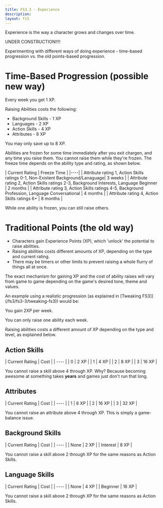```yaml
---
title: FS3.3 - Experience
description:
layout: fs3
---
```


Experience is the way a character grows and changes over time.   

UNDER CONSTRUCTION!!!!

Experimenting with different ways of doing experience - time-based progression vs. the old points-based progression.

# Time-Based Progression (possible new way)

Every week you get 1 XP.

Raising Abilities costs the following:

* Background Skills - 1 XP
* Languages - 2 XP
* Action Skills - 4 XP
* Attributes - 8 XP

You may only save up to 8 XP.

Abilities are frozen for some time immediately after you exit chargen, and any time you raise them.  You cannot raise them while they're frozen.  The freeze time depends on the ability type and rating, as shown below.

| Current Rating | Freeze Time |
|----|
| Attribute rating 1, Action Skills ratings 0-1, Non-Existent Background/Lanaguage| 3 weeks |
| Attribute rating 2, Action Skills ratings 2-3, Background Interests, Language Beginner | 2 months |
| Attribute rating 3, Action Skills ratings 4-5, Background Profession, Language Conversational | 4 months |
| Attribute rating 4, Action Skills ratings 6+ | 8 months |

While one ability is frozen, you can still raise others. 

# Traditional Points (the old way)

* Characters gain Experience Points (XP), which 'unlock' the potential to raise abilities.
* Raising abilities costs different amounts of XP, depending on the type and current rating.
* There may be timers or other limits to prevent raising a whole flurry of things all at once.
 
The exact mechanism for gaining XP and the cost of ability raises will vary from game to game depending on the game's desired tone, theme and values.

An example using a realistic progression (as explained in [Tweaking FS3]](/fs3/fs3-3/tweaking-fs3)) would be:

You gain 2XP per week.

You can only raise one ability each week.

Raising abilities costs a different amount of XP depending on the type and level, as explained below.  

##  Action Skills

| Current Rating | Cost |
| ---- |
| 0 | 2 XP |
| 1 | 4 XP |
| 2 | 8 XP |
| 3 | 16 XP |

You cannot raise a skill above 4 through XP.  Why?  Because becoming awesome at something takes **years** and games just don't run that long.

## Attributes

| Current Rating | Cost |
| ---- |
| 1 | 8 XP |
| 2 | 16 XP |
| 3 | 32 XP |

You cannot raise an attribute above 4 through XP.  This is simply a game-balance issue.

##  Background Skills

| Current Rating | Cost |
| ---- |
| None | 2 XP |
| Interest | 8 XP |

You cannot raise a skill above 2 through XP for the same reasons as Action Skills.

##  Language Skills

| Current Rating | Cost |
| ---- |
| None | 4 XP |
| Beginner | 16 XP |

You cannot raise a skill above 2 through XP for the same reasons as Action Skills.
